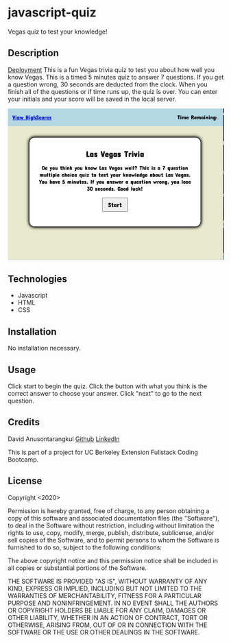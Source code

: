# javascript-quiz

Vegas quiz to test your knowledge!

## Description

[Deployment](https://anusontarangkul.github.io/vegas-quiz/)
This is a fun Vegas trivia quiz to test you about how well you know Vegas. This is a timed 5 minutes quiz to answer 7 questions. If you get a question wrong, 30 seconds are deducted from the clock. When you finish all of the questions or if time runs up, the quiz is over. You can enter your initials and your score will be saved in the local server.

![screenshot](./screenshot.png)

## Technologies

- Javascript
- HTML
- CSS

## Installation

No installation necessary.

## Usage

Click start to begin the quiz. Click the button with what you think is the correct answer to choose your answer. Click "next" to go to the next question.

## Credits

David Anusontarangkul
[Github](https://github.com/anusontarangkul)
[LinkedIn](https://www.linkedin.com/in/anusontarangkul/)

This is part of a project for UC Berkeley Extension Fullstack Coding Bootcamp.

## License

Copyright <2020> <David Anusontarangkul>

Permission is hereby granted, free of charge, to any person obtaining a copy of this software and associated documentation files (the "Software"), to deal in the Software without restriction, including without limitation the rights to use, copy, modify, merge, publish, distribute, sublicense, and/or sell copies of the Software, and to permit persons to whom the Software is furnished to do so, subject to the following conditions:

The above copyright notice and this permission notice shall be included in all copies or substantial portions of the Software.

THE SOFTWARE IS PROVIDED "AS IS", WITHOUT WARRANTY OF ANY KIND, EXPRESS OR IMPLIED, INCLUDING BUT NOT LIMITED TO THE WARRANTIES OF MERCHANTABILITY, FITNESS FOR A PARTICULAR PURPOSE AND NONINFRINGEMENT. IN NO EVENT SHALL THE AUTHORS OR COPYRIGHT HOLDERS BE LIABLE FOR ANY CLAIM, DAMAGES OR OTHER LIABILITY, WHETHER IN AN ACTION OF CONTRACT, TORT OR OTHERWISE, ARISING FROM, OUT OF OR IN CONNECTION WITH THE SOFTWARE OR THE USE OR OTHER DEALINGS IN THE SOFTWARE.
